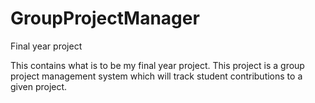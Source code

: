 # GroupProjectManager
Final year project

This contains what is to be my final year project. 
This project is a group project management system which will track student contributions to a given project. 
